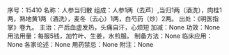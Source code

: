 序号：15410
名称：人参当归散
组成：人参1两（去芦）,当归1两（酒洗），肉桂1两，熟地黄1两（酒洗），麦冬（去心）1两，白芍药（炒）2两。
出处：《明医指掌》卷九。
主治：产后血虚发热，头痛自汗，心烦短
加减：None
功效：None
用法用量：每服5钱，加竹叶、生姜，水煎服。
制备方法：None
临床应用：None
各家论述：None
用药禁忌：None
附注：None
